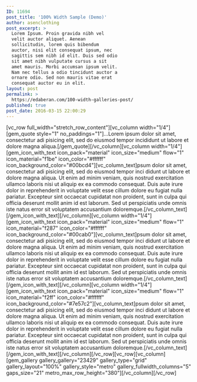 ```yaml
---
ID: 11694
post_title: '100% Width Sample (Demo)'
author: asenclothing
post_excerpt: >
  Lorem Ipsum. Proin gravida nibh vel
  velit auctor aliquet. Aenean
  sollicitudin, lorem quis bibendum
  auctor, nisi elit consequat ipsum, nec
  sagittis sem nibh id elit. Duis sed odio
  sit amet nibh vulputate cursus a sit
  amet mauris. Morbi accumsan ipsum velit.
  Nam nec tellus a odio tincidunt auctor a
  ornare odio. Sed non mauris vitae erat
  consequat auctor eu in elit.
layout: post
permalink: >
  https://edaberan.com/100-width-galleries-post/
published: true
post_date: 2016-03-15 22:00:29
---
```

[vc_row full_width="stretch_row_content"][vc_column width="1/4"][gem_quote style="1" no_paddings="1"]...Lorem ipsum dolor sit amet, consectetur adi pisicing elit, sed do eiusmod tempor incididunt ut labore et dolore magna aliqua.[/gem_quote][/vc_column][vc_column width="1/4"][gem_icon_with_text icon_pack="material" icon_size="medium" flow="1" icon_material="f1be" icon_color="#ffffff" icon_background_color="#00bcd4"][vc_column_text]psum dolor sit amet, consectetur adi pisicing elit, sed do eiusmod tempor inci didunt ut labore et dolore magna aliqua. Ut enim ad minim veniam, quis nostrud exercitation ullamco laboris nisi ut aliquip ex ea commodo consequat. Duis aute irure dolor in reprehenderit in voluptate velit esse cillum dolore eu fugiat nulla pariatur. Excepteur sint occaecat cupidatat non proident, sunt in culpa qui officia deserunt mollit anim id est laborum. Sed ut perspiciatis unde omnis iste natus error sit voluptatem accusantium doloremque.[/vc_column_text][/gem_icon_with_text][/vc_column][vc_column width="1/4"][gem_icon_with_text icon_pack="material" icon_size="medium" flow="1" icon_material="f287" icon_color="#ffffff" icon_background_color="#00cab0"][vc_column_text]psum dolor sit amet, consectetur adi pisicing elit, sed do eiusmod tempor inci didunt ut labore et dolore magna aliqua. Ut enim ad minim veniam, quis nostrud exercitation ullamco laboris nisi ut aliquip ex ea commodo consequat. Duis aute irure dolor in reprehenderit in voluptate velit esse cillum dolore eu fugiat nulla pariatur. Excepteur sint occaecat cupidatat non proident, sunt in culpa qui officia deserunt mollit anim id est laborum. Sed ut perspiciatis unde omnis iste natus error sit voluptatem accusantium doloremque.[/vc_column_text][/gem_icon_with_text][/vc_column][vc_column width="1/4"][gem_icon_with_text icon_pack="material" icon_size="medium" flow="1" icon_material="f2ff" icon_color="#ffffff" icon_background_color="#7e57c2"][vc_column_text]psum dolor sit amet, consectetur adi pisicing elit, sed do eiusmod tempor inci didunt ut labore et dolore magna aliqua. Ut enim ad minim veniam, quis nostrud exercitation ullamco laboris nisi ut aliquip ex ea commodo consequat. Duis aute irure dolor in reprehenderit in voluptate velit esse cillum dolore eu fugiat nulla pariatur. Excepteur sint occaecat cupidatat non proident, sunt in culpa qui officia deserunt mollit anim id est laborum. Sed ut perspiciatis unde omnis iste natus error sit voluptatem accusantium doloremque.[/vc_column_text][/gem_icon_with_text][/vc_column][/vc_row][vc_row][vc_column][gem_gallery gallery_gallery="23429" gallery_type="grid" gallery_layout="100%" gallery_style="metro" gallery_fullwidth_columns="5" gaps_size="21" metro_max_row_height="380"][/vc_column][/vc_row]